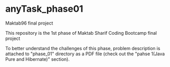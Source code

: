 # anyTask_phase01
Maktab96 final project

This repository is the 1st phase of Maktab Sharif Coding Bootcamp final project

To better understand the challenges of this phase, problem description is attached 
to "phase_01" directory as a PDF file (check out the "pahse 1(Java Pure and Hibernate)" section).
